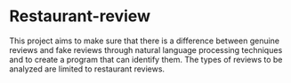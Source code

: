 # Restaurant-review

This project aims to make sure that there is a difference between genuine reviews and fake reviews through natural language processing techniques and to create a program that can identify them. The types of reviews to be analyzed are limited to restaurant reviews.
